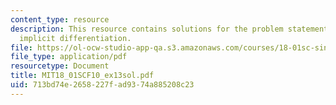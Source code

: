 ```yaml
---
content_type: resource
description: This resource contains solutions for the problem statements related to
  implicit differentiation.
file: https://ol-ocw-studio-app-qa.s3.amazonaws.com/courses/18-01sc-single-variable-calculus-fall-2010/713bd74e2658227fad9374a885208c23_MIT18_01SCF10_ex13sol.pdf
file_type: application/pdf
resourcetype: Document
title: MIT18_01SCF10_ex13sol.pdf
uid: 713bd74e-2658-227f-ad93-74a885208c23
---
```

